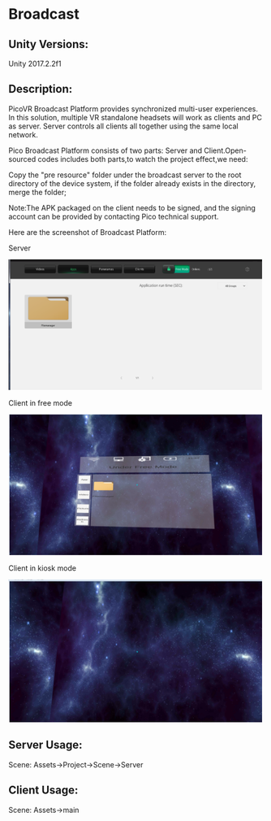 # Broadcast
## Unity Versions:

Unity 2017.2.2f1

## Description:

PicoVR Broadcast Platform provides synchronized multi-user experiences. In this solution, multiple VR standalone headsets will work as clients and PC as server. Server controls all clients all together using the same local network.

Pico Broadcast Platform consists of two parts: Server and Client.Open-sourced codes includes both parts,to watch the project effect,we need:

Copy the "pre resource" folder under the broadcast server to the root directory of the device system, if the folder already exists in the directory, merge the folder;

Note:The APK packaged on the client needs to be signed, and the signing account can be provided by contacting Pico technical support.

Here are the screenshot of Broadcast Platform:


Server

<a> <img src="https://github.com/picoxr/Broadcast/blob/master/serverpicture.png" width="500"/> </a>

Client in free mode

<a> <img src="https://github.com/picoxr/Broadcast/blob/master/freemode.png" width="500"/> </a>

Client in kiosk mode

<a> <img src="https://github.com/picoxr/Broadcast/blob/master/kioskmode.png" width="500"/> </a>

## Server Usage:

Scene: Assets->Project->Scene->Server

## Client Usage:

Scene: Assets->main






